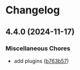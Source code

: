 # Changelog

## 4.4.0 (2024-11-17)


### Miscellaneous Chores

* add plugins ([b763b57](https://github.com/dwilkolek/wombat/commit/b763b57f50661a97c00c98a247f8656787fe4a08))
